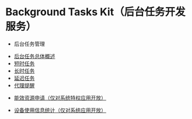 # Background Tasks Kit（后台任务开发服务）

<!--Del-->
- 后台任务管理
<!--DelEnd-->

  - [后台任务总体概述](background-task-overview.md)
  - [短时任务](transient-task.md)
  - [长时任务](continuous-task.md)
  - [延迟任务](work-scheduler.md)
  - [代理提醒](agent-powered-reminder.md)
  <!--Del-->
  - [能效资源申请（仅对系统特权应用开放）](efficiency-resource-request.md)
  <!--DelEnd-->
<!--Del-->
- [设备使用信息统计（仅对系统应用开放）](../device-usage-statistics/Readme-CN.md)
<!--DelEnd-->